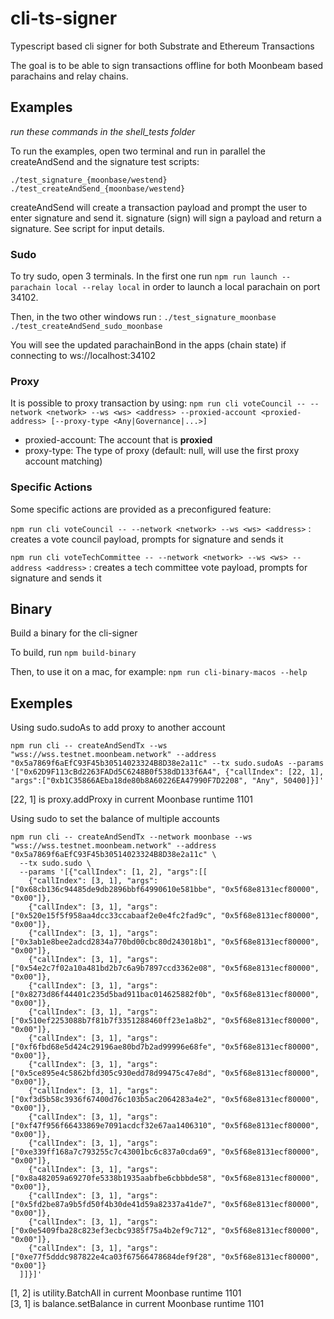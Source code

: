 # cli-ts-signer

Typescript based cli signer for both Substrate and Ethereum Transactions

The goal is to be able to sign transactions offline for both Moonbeam based parachains and relay chains.

## Examples

_run these commands in the shell_tests folder_

To run the examples, open two terminal and run in parallel the createAndSend and the signature test scripts:

`./test_signature_{moonbase/westend}`
`./test_createAndSend_{moonbase/westend}`

createAndSend will create a transaction payload and prompt the user to enter signature and send it.
signature (sign) will sign a payload and return a signature.
See script for input details.

### Sudo

To try sudo, open 3 terminals.
In the first one run `npm run launch --parachain local --relay local` in order
to launch a local parachain on port 34102.

Then, in the two other windows run :
`./test_signature_moonbase`
`./test_createAndSend_sudo_moonbase`

You will see the updated parachainBond in the apps (chain state) if connecting to ws://localhost:34102

### Proxy

It is possible to proxy transaction by using:
`npm run cli voteCouncil -- --network <network> --ws <ws> <address> --proxied-account <proxied-address> [--proxy-type <Any|Governance|...>]`

- proxied-account: The account that is **proxied**
- proxy-type: The type of proxy (default: null, will use the first proxy account matching)

### Specific Actions

Some specific actions are provided as a preconfigured feature:

`npm run cli voteCouncil -- --network <network> --ws <ws> <address>` : creates a vote council payload, prompts for signature and sends it

`npm run cli voteTechCommittee -- --network <network> --ws <ws> --address <address>` : creates a tech committee vote payload, prompts for signature and sends it

## Binary

Build a binary for the cli-signer

To build, run `npm build-binary`

Then, to use it on a mac, for example:
`npm run cli-binary-macos --help`

## Exemples

Using sudo.sudoAs to add proxy to another account

```
npm run cli -- createAndSendTx --ws "wss://wss.testnet.moonbeam.network" --address "0x5a7869f6aEfC93F45b30514023324B8D38e2a11c" --tx sudo.sudoAs --params '["0x62D9F113cBd2263FADd5C6248B0f538dD133f6A4", {"callIndex": [22, 1], "args":["0xb1C35866AEba18de80b8A60226EA47990F7D2208", "Any", 50400]}]'
```

[22, 1] is proxy.addProxy in current Moonbase runtime 1101

Using sudo to set the balance of multiple accounts

```
npm run cli -- createAndSendTx --network moonbase --ws "wss://wss.testnet.moonbeam.network" --address "0x5a7869f6aEfC93F45b30514023324B8D38e2a11c" \
  --tx sudo.sudo \
  --params '[{"callIndex": [1, 2], "args":[[
    {"callIndex": [3, 1], "args":["0x68cb136c94485de9db2896bbf64990610e581bbe", "0x5f68e8131ecf80000", "0x00"]},
    {"callIndex": [3, 1], "args":["0x520e15f5f958aa4dcc33ccabaaf2e0e4fc2fad9c", "0x5f68e8131ecf80000", "0x00"]},
    {"callIndex": [3, 1], "args":["0x3ab1e8bee2adcd2834a770bd00cbc80d243018b1", "0x5f68e8131ecf80000", "0x00"]},
    {"callIndex": [3, 1], "args":["0x54e2c7f02a10a481bd2b7c6a9b7897ccd3362e08", "0x5f68e8131ecf80000", "0x00"]},
    {"callIndex": [3, 1], "args":["0x8273d86f44401c235d5bad911bac014625882f0b", "0x5f68e8131ecf80000", "0x00"]},
    {"callIndex": [3, 1], "args":["0x510ef2253088b7f81b7f3351288460ff23e1a8b2", "0x5f68e8131ecf80000", "0x00"]},
    {"callIndex": [3, 1], "args":["0xf6fbd68e5d424c29196ae80bd7b2ad99996e68fe", "0x5f68e8131ecf80000", "0x00"]},
    {"callIndex": [3, 1], "args":["0x5ce895e4c5862bfd305c930edd78d99475c47e8d", "0x5f68e8131ecf80000", "0x00"]},
    {"callIndex": [3, 1], "args":["0xf3d5b58c3936f67400d76c103b5ac2064283a4e2", "0x5f68e8131ecf80000", "0x00"]},
    {"callIndex": [3, 1], "args":["0xf47f956f66433869e7091acdcf32e67aa1406310", "0x5f68e8131ecf80000", "0x00"]},
    {"callIndex": [3, 1], "args":["0xe339ff168a7c793255c7c43001bc6c837a0cda69", "0x5f68e8131ecf80000", "0x00"]},
    {"callIndex": [3, 1], "args":["0x8a482059a69270fe5338b1935aabfbe6cbbbde58", "0x5f68e8131ecf80000", "0x00"]},
    {"callIndex": [3, 1], "args":["0x5fd2be87a9b5fd50f4b30de41d59a82337a41de7", "0x5f68e8131ecf80000", "0x00"]},
    {"callIndex": [3, 1], "args":["0x0e5409fba28c823ef3ecbc9385f75a4b2ef9c712", "0x5f68e8131ecf80000", "0x00"]},
    {"callIndex": [3, 1], "args":["0xe77f5dddc987822e4ca03f67566478684def9f28", "0x5f68e8131ecf80000", "0x00"]}
  ]]}]'
```

[1, 2] is utility.BatchAll in current Moonbase runtime 1101  
[3, 1] is balance.setBalance in current Moonbase runtime 1101
